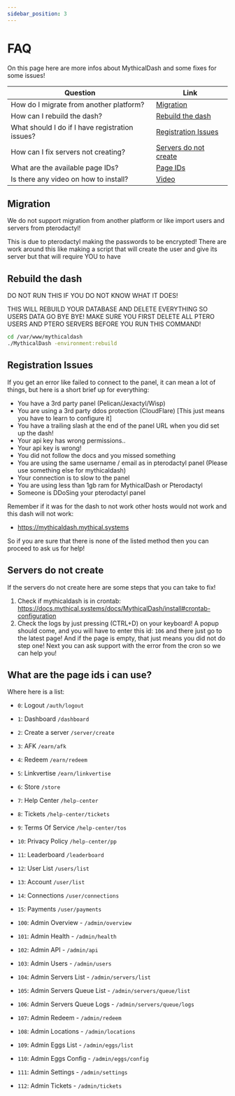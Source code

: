 ```yaml
---
sidebar_position: 3
---
```

# FAQ 
On this page here are more infos about MythicalDash and some fixes for some issues!

| Question | Link |
| --- | --- |
| How do I migrate from another platform? | [Migration](#migration) |
| How can I rebuild the dash? | [Rebuild the dash](#rebuild-the-dash) |
| What should I do if I have registration issues? | [Registration Issues](#registration-issues) |
| How can I fix servers not creating? | [Servers do not create](#servers-do-not-create) |
| What are the available page IDs? | [Page IDs](#what-are-the-page-ids-i-can-use) |
| Is there any video on how to install? | [Video](https://www.youtube.com/watch?v=8lsBegNFBbE) |

## Migration
We do not support migration from another platform or like import users and servers from pterodactyl!

This is due to pterodactyl making the passwords to be encrypted!
There are work around this like making a script that will create the user and give its server but that will require YOU to have

## Rebuild the dash
DO NOT RUN THIS IF YOU DO NOT KNOW WHAT IT DOES!

THIS WILL REBUILD YOUR DATABASE AND DELETE EVERYTHING SO USERS DATA GO BYE BYE!
MAKE SURE YOU FIRST DELETE ALL PTERO USERS AND PTERO SERVERS BEFORE YOU RUN THIS COMMAND!

```bash
cd /var/www/mythicaldash
./MythicalDash -environment:rebuild
```

## Registration Issues
If you get an error like failed to connect to the panel, it can mean a lot of things, but here is a short brief up for everything:

- You have a 3rd party panel (Pelican/Jexactyl/Wisp)
- You are using a 3rd party ddos protection (CloudFlare) [This just means you have to learn to configure it] 
- You have a trailing slash at the end of the panel URL when you did set up the dash!
- Your api key has wrong permissions..
- Your api key is wrong!
- You did not follow the docs and you missed something
- You are using the same username / email as in pterodactyl panel (Please use something else for mythicaldash)
- Your connection is to slow to the panel
- You are using less than 1gb ram for MythicalDash or Pterodactyl
- Someone is DDoSing your pterodactyl panel

Remember if it was for the dash to not work other hosts would not work and this dash will not work:
- https://mythicaldash.mythical.systems

So if you are sure that there is none of the listed method then you can proceed to ask us for help!


## Servers do not create

If the servers do not create here are some steps that you can take to fix!

1) Check if mythicaldash is in crontab: https://docs.mythical.systems/docs/MythicalDash/install#crontab-configuration
2) Check the logs by just pressing (CTRL+D) on your keyboard! 
A popup should come, and you will have to enter this id: `106` and there just go to the latest page! And if the page is empty, that just means you did not do step one! Next you can ask support with the error from the cron so we can help you!


## What are the page ids i can use?
Where here is a list:

- `0`:  Logout `/auth/logout`
- `1`:  Dashboard `/dashboard`
- `2`:  Create a server `/server/create`
- `3`:  AFK `/earn/afk`
- `4`:  Redeem `/earn/redeem`
- `5`:  Linkvertise `/earn/linkvertise`
- `6`:  Store `/store`
- `7`:  Help Center `/help-center`
- `8`:  Tickets `/help-center/tickets`
- `9`:  Terms Of Service `/help-center/tos`
- `10`:  Privacy Policy `/help-center/pp`
- `11`:  Leaderboard `/leaderboard`
- `12`:  User List `/users/list`
- `13`:  Account `/user/list`
- `14`:  Connections `/user/connections`
- `15`:  Payments `/user/payments`

- `100`: Admin Overview - `/admin/overview`
- `101`: Admin Health - `/admin/health`
- `102`: Admin API - `/admin/api`
- `103`: Admin Users - `/admin/users`
- `104`: Admin Servers List - `/admin/servers/list`
- `105`: Admin Servers Queue List - `/admin/servers/queue/list`
- `106`: Admin Servers Queue Logs - `/admin/servers/queue/logs`
- `107`: Admin Redeem - `/admin/redeem`
- `108`: Admin Locations - `/admin/locations`
- `109`: Admin Eggs List - `/admin/eggs/list`
- `110`: Admin Eggs Config - `/admin/eggs/config`
- `111`: Admin Settings - `/admin/settings`
- `112`: Admin Tickets - `/admin/tickets`